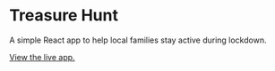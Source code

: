 # Treasure Hunt

A simple React app to help local families stay active during lockdown.

[View the live app.](https://morleypark.co.uk/?ref=github)
